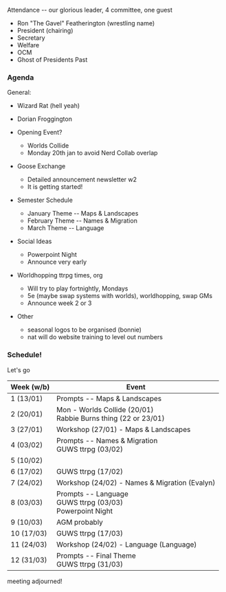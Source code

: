Attendance -- our glorious leader, 4 committee, one guest
- Ron "The Gavel" Featherington (wrestling name)
- President (chairing)
- Secretary
- Welfare
- OCM
- Ghost of Presidents Past

### Agenda

General:
- Wizard Rat (hell yeah)
- Dorian Froggington
- Opening Event?
	- Worlds Collide
	- Monday 20th jan to avoid Nerd Collab overlap
- Goose Exchange
	- Detailed announcement newsletter w2
	- It is getting started!
- Semester Schedule
	- January Theme -- Maps & Landscapes
	- February Theme -- Names & Migration
	- March Theme -- Language
- Social Ideas
	- Powerpoint Night
	- Announce very early

- Worldhopping ttrpg times, org
	- Will try to play fortnightly, Mondays
	- 5e (maybe swap systems with worlds), worldhopping, swap GMs
	- Announce week 2 or 3

- Other
	- seasonal logos to be organised (bonnie)
	- nat will do website training to level out numbers

### Schedule!
Let's go

| Week (w/b) | Event                                                            |
| ---------- | ---------------------------------------------------------------- |
| 1 (13/01)  | Prompts -- Maps & Landscapes                                     |
| 2 (20/01)  | Mon - Worlds Collide (20/01)<br>Rabbie Burns thing (22 or 23/01) |
| 3 (27/01)  | Workshop (27/01) - Maps & Landscapes                             |
| 4 (03/02)  | Prompts -- Names & Migration<br>GUWS ttrpg (03/02)               |
| 5 (10/02)  |                                                                  |
| 6 (17/02)  | GUWS ttrpg (17/02)                                               |
| 7 (24/02)  | Workshop (24/02) - Names & Migration (Evalyn)                    |
| 8 (03/03)  | Prompts -- Language<br>GUWS ttrpg (03/03)<br>Powerpoint Night    |
| 9 (10/03)  | AGM probably                                                     |
| 10 (17/03) | GUWS ttrpg (17/03)                                               |
| 11 (24/03) | Workshop (24/02) - Language (Language)                           |
| 12 (31/03) | Prompts -- Final Theme<br>GUWS ttrpg (31/03)                     |

meeting adjourned!
